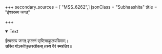 +++
secondary_sources = [ "MSS_6262",]
jsonClass = "Subhaashita"
title = "ईश्वरस्य जगत्"

+++

<details open><summary>Text</summary>

ईश्वरस्य जगत् कृत्स्नं सृष्टिमाकुलयन्निमाम्।  
अस्ति योऽस्त्रीकृतस्त्रीकस् तस्य वैरं स्मरन्निव॥
</details>
